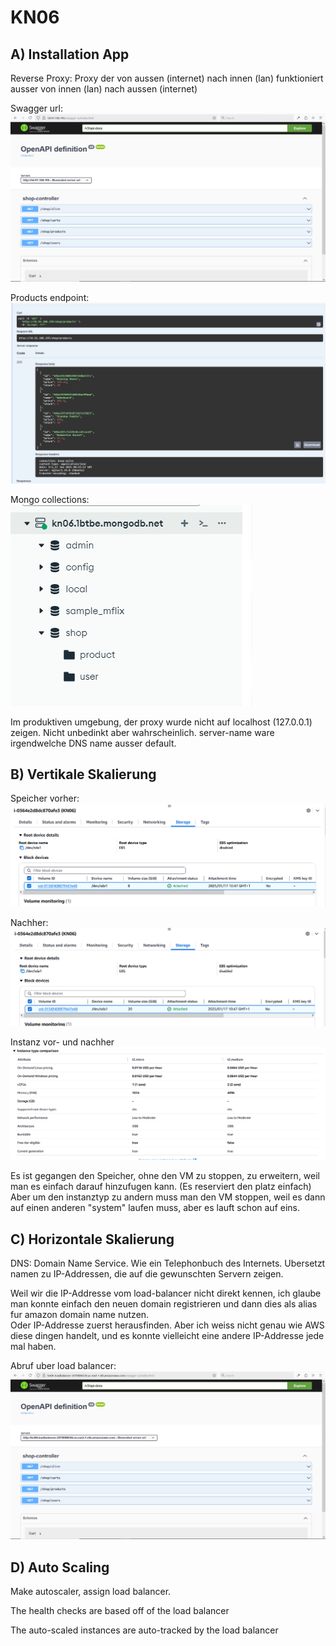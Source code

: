 # KN06

## A) Installation App

Reverse Proxy: Proxy der von aussen (internet) nach innen (lan) funktioniert ausser von innen (lan) nach aussen (internet)


Swagger url: <br>
![Swagger url](./assets/Swagger%20Homepage.png)

Products endpoint: <br>
![products endpoint](./assets/products%20endpoint.png)

Mongo collections: <br>
![Mongo collections](./assets/mongo%20collections.png)


Im produktiven umgebung, der proxy wurde nicht auf localhost (127.0.0.1) zeigen. Nicht unbedinkt aber wahrscheinlich.
server-name ware irgendwelche DNS name ausser default.

## B) Vertikale Skalierung

Speicher vorher: <br>
![Storage before](./assets/Storage%20Before.png)

Nachher: <br>
![Storage after](./assets/Storage%20After.png)

Instanz vor- und nachher <br>
![Instance before and after](./assets/Instance%20Before%20and%20after.png)

Es ist gegangen den Speicher, ohne den VM zu stoppen, zu erweitern, weil man es einfach darauf hinzufugen kann. (Es reserviert den platz einfach) <br>
Aber um den instanztyp zu andern muss man den VM stoppen, weil es dann auf einen anderen "system" laufen muss, aber es lauft schon auf eins. <br>

## C) Horizontale Skalierung

DNS: Domain Name Service. Wie ein Telephonbuch des Internets. Ubersetzt namen zu IP-Addressen, die auf die gewunschten Servern zeigen.

Weil wir die IP-Addresse vom load-balancer nicht direkt kennen, ich glaube man konnte einfach den neuen domain registrieren und dann dies als alias fur amazon domain name nutzen. <br>
Oder IP-Addresse zuerst herausfinden. Aber ich weiss nicht genau wie AWS diese dingen handelt, und es konnte vielleicht eine andere IP-Addresse jede mal haben.


Abruf uber load balancer: <br>
![load balancer](./assets/load%20balancer%20.png)

## D) Auto Scaling

Make autoscaler, assign load balancer. 

The health checks are based off of the load balancer

The auto-scaled instances are auto-tracked by the load balancer
